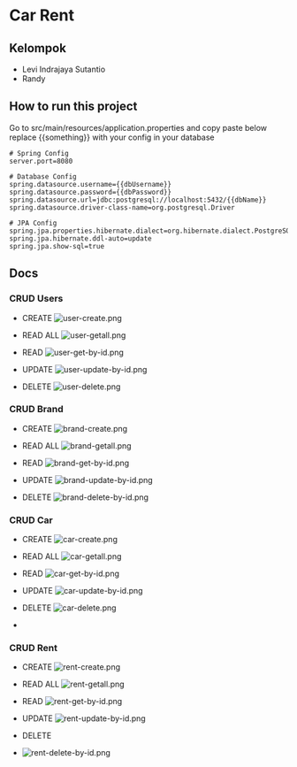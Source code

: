 # Car Rent

## Kelompok

- Levi Indrajaya Sutantio
- Randy

## How to run this project

Go to src/main/resources/application.properties and copy paste below replace {{something}} with your config in your
database

```text
# Spring Config
server.port=8080

# Database Config
spring.datasource.username={{dbUsername}}
spring.datasource.password={{dbPassword}}
spring.datasource.url=jdbc:postgresql://localhost:5432/{{dbName}}
spring.datasource.driver-class-name=org.postgresql.Driver

# JPA Config
spring.jpa.properties.hibernate.dialect=org.hibernate.dialect.PostgreSQLDialect
spring.jpa.hibernate.ddl-auto=update
spring.jpa.show-sql=true
```

## Docs

### CRUD Users

- CREATE
  ![user-create.png](images%2Fuser-create.png)

- READ ALL
  ![user-getall.png](images%2Fuser-getall.png)

- READ
  ![user-get-by-id.png](images%2Fuser-get-by-id.png)

- UPDATE
  ![user-update-by-id.png](images%2Fuser-update-by-id.png)

- DELETE
  ![user-delete.png](images%2Fuser-delete.png)

### CRUD Brand

- CREATE
  ![brand-create.png](images%2Fbrand-create.png)

- READ ALL
  ![brand-getall.png](images%2Fbrand-getall.png)

- READ
  ![brand-get-by-id.png](images%2Fbrand-get-by-id.png)

- UPDATE
  ![brand-update-by-id.png](images%2Fbrand-update-by-id.png)

- DELETE
  ![brand-delete-by-id.png](images%2Fbrand-delete-by-id.png)

### CRUD Car

- CREATE
  ![car-create.png](images%2Fcar-create.png)

- READ ALL
  ![car-getall.png](images%2Fcar-getall.png)

- READ
  ![car-get-by-id.png](images%2Fcar-get-by-id.png)

- UPDATE
  ![car-update-by-id.png](images%2Fcar-update-by-id.png)

- DELETE
  ![car-delete.png](images%2Fcar-delete.png)
-

### CRUD Rent

- CREATE
  ![rent-create.png](images%2Frent-create.png)

- READ ALL
  ![rent-getall.png](images%2Frent-getall.png)

- READ
  ![rent-get-by-id.png](images%2Frent-get-by-id.png)

- UPDATE
  ![rent-update-by-id.png](images%2Frent-update-by-id.png)

- DELETE
- ![rent-delete-by-id.png](images%2Frent-delete-by-id.png)
  
